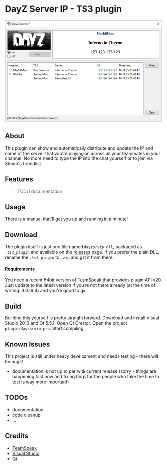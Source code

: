 # DayZ Server IP - TS3 plugin
![alt-text](doc/png/main_window.png)
## About
This plugin can show and automatically distribute and update the IP and name of the server that you're playing on across all your teammates in your channel. No more need to type the IP into the chat yourself or to join via Steam's friendlist.

## Features
>TODO documentation

## Usage
There is a [manual](doc/MANUAL.md) that'll get you up and running in a minute!

## Download

The plugin itself is just one file named `dayzsrvip.dll`, packaged as `.ts3_plugin` and available on the [releases](https://github.com/dehesselle/dayzsrvip/releases) page. If you prefer the plain DLL, rename the `.ts3_plugin` to `.zip` and get it from there.
#### Requirements
You need a recent 64bit version of [TeamSpeak](http://www.teamspeak.com) that provides plugin API v20. Just update to the latest version if you're not there already (at the time of writing: 3.0.19.4) and you're good to go.

## Build
Building this yourself is pretty straight forward. Download and install Visual Studio 2013 and Qt 5.5.1. Open Qt Creator. Open the project `plugin/dayzsrvip.pro`. Start compiling.

## Known Issues
This project is still under heavy development and needs testing - there will be bugs!
- documentation is not up to par with current release (sorry - things are happening fast now and fixing bugs for the people who take the time to test is way more important)

## TODOs
- documentation
- code cleanup
- ...

## Credits
- [TeamSpeak](http://http://www.teamspeak.com)
- [Visual Studio](https://www.visualstudio.com)
- [Qt](https://www.qt.io)
